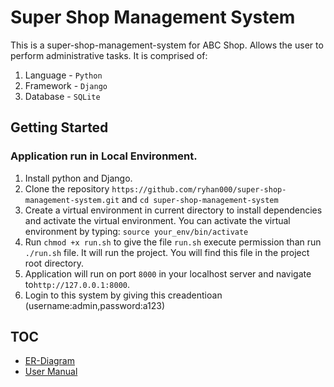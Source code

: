 # Super Shop Management System

This is a super-shop-management-system for ABC Shop.
Allows the user to perform administrative tasks. It is comprised of:

1. Language - `Python`
2. Framework - `Django`
5. Database - `SQLite`

## Getting Started
### Application run in Local Environment.

1. Install python and Django.
2. Clone the repository `https://github.com/ryhan000/super-shop-management-system.git` and `cd super-shop-management-system`
3. Create a virtual environment in current directory to install dependencies and activate the virtual environment. You can activate the virtual environment by typing:  `source your_env/bin/activate `
4. Run `chmod +x run.sh` to give the file `run.sh` execute permission than run `./run.sh` file. It will run the project. You will find this file in the project root directory.
5. Application will run on port `8000` in your localhost server and navigate to`http://127.0.0.1:8000`.
6. Login to this system by giving this creadentioan (username:admin,password:a123)


## TOC

* [ER-Diagram](docs/diagram.md)
* [User Manual](docs/development.md)
